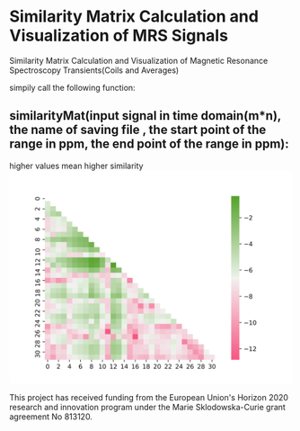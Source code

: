 # Similarity Matrix Calculation and Visualization of MRS Signals
Similarity Matrix Calculation and Visualization of Magnetic Resonance Spectroscopy Transients(Coils and Averages)

simpily call the following function:
## similarityMat(input signal in time domain(m*n), the name of saving file , the start point of the range in ppm, the end point of the range in ppm):

higher values mean higher similarity
![Images](https://github.com/amirshamaei/Similarity-Matrix-Calculation-and-Visualization-of-MRS/blob/main/name32_similarity%20.png)

This project has received funding from the European Union's Horizon 2020 research and innovation program under the Marie Sklodowska-Curie grant agreement No 813120.
